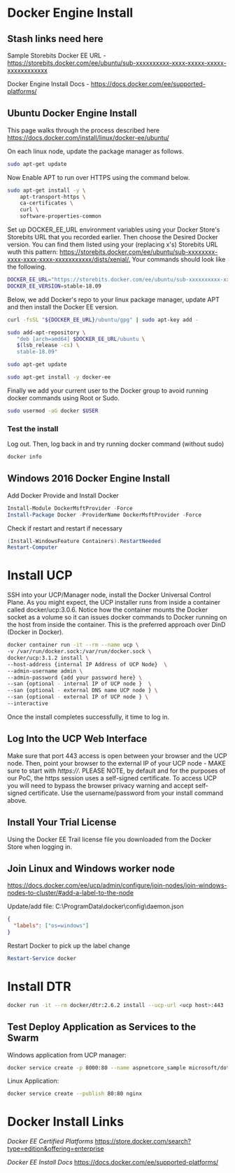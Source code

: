 # Docker Engine Install 

## Stash links need here

Sample Storebits Docker EE URL - https://storebits.docker.com/ee/ubuntu/sub-xxxxxxxxxx-xxxx-xxxxx-xxxxx-xxxxxxxxxxxx 

Docker Engine Install Docs - https://docs.docker.com/ee/supported-platforms/

## Ubuntu Docker Engine Install

This page walks through the process described here
https://docs.docker.com/install/linux/docker-ee/ubuntu/

On each linux node, update the package manager as follows.

```bash
sudo apt-get update
```

Now Enable APT to run over HTTPS using the command below.

```bash
sudo apt-get install -y \
    apt-transport-https \
    ca-certificates \
    curl \
    software-properties-common
```

Set up DOCKER_EE_URL environment variables using your Docker Store's Storebits URL that you recorded earlier. Then choose the Desired Docker version. You can find them listed using your (replacing x's) Storebits URL wuth this pattern:  <https://storebits.docker.com/ee/ubuntu/sub-xxxxxxxx-xxxx-xxxx-xxxx-xxxxxxxxxxx/dists/xenial/.> Your commands should look like the following.

```bash
DOCKER_EE_URL="https://storebits.docker.com/ee/ubuntu/sub-xxxxxxxxxx-xxxx-xxxxx-xxxxx-xxxxxxxxxxx"
DOCKER_EE_VERSION=stable-18.09
```

Below, we add Docker's repo to your linux package manager, update APT and then install the Docker EE version. 

```bash
curl -fsSL "${DOCKER_EE_URL}/ubuntu/gpg" | sudo apt-key add -

sudo add-apt-repository \
   "deb [arch=amd64] $DOCKER_EE_URL/ubuntu \
   $(lsb_release -cs) \
   stable-18.09"

sudo apt-get update

sudo apt-get install -y docker-ee
```

Finally we add your current user to the Docker group to avoid running docker commands using Root or Sudo. 

```bash
sudo usermod -aG docker $USER
```

### Test the install

Log out. Then, log back in and try running docker command (without sudo)

```bash
docker info
```

## Windows 2016 Docker Engine Install

Add Docker Provide and Install Docker

```Powershell
Install-Module DockerMsftProvider -Force
Install-Package Docker -ProviderName DockerMsftProvider -Force
```

Check if restart and restart if necessary

```Powershell
(Install-WindowsFeature Containers).RestartNeeded
Restart-Computer
```

# Install UCP

SSH into your UCP/Manager node, install the Docker Universal Control Plane. As you might expect, the UCP installer runs from inside a container called docker/ucp:3.0.6. Notice how the container mounts the Docker socket as a volume so it can issues docker commands to Docker running on the host from inside the container. This is the preferred approach over DinD (Docker in Docker).  

```bash
docker container run -it --rm --name ucp \
-v /var/run/docker.sock:/var/run/docker.sock \
docker/ucp:3.1.2 install \
--host-address {internal IP Address of UCP Node}  \
--admin-username admin \
--admin-password {add your password here} \
--san {optional - internal IP of UCP node }  \
--san {optional - external DNS name UCP node } \
--san {optional - external IP of UCP node } \
--interactive
```

Once the install completes successfully, it time to log in. 

## Log Into the UCP Web Interface

Make sure that port 443 access is open between your browser and the UCP node. Then, point your browser to the external IP of your UCP node - MAKE sure to start with *https://*. PLEASE NOTE, by default and for the purposes of our PoC, the https session uses a self-signed certificate. To access UCP you will need to bypass the browser privacy warning and accept self-signed certificate. Use the username/password from your install command above. 

## Install Your Trial License

Using the Docker EE Trail license file you downloaded from the Docker Store when logging in. 

## Join Linux and Windows worker node

<https://docs.docker.com/ee/ucp/admin/configure/join-nodes/join-windows-nodes-to-cluster/#add-a-label-to-the-node>

Update/add file: C:\ProgramData\docker\config\daemon.json

```json
{
  "labels": ["os=windows"]
}
```

Restart Docker to pick up the label change

```Powershell
Restart-Service docker
```

# Install DTR

```bash
docker run -it --rm docker/dtr:2.6.2 install --ucp-url <ucp host>:443 --ucp-username admin --ucp-password <ucp password> --ucp-insecure-tls --ucp-node <name node where DTR is to be installed> 
```

## Test Deploy Application as Services to the Swarm

Windows application from UCP manager:

```bash
docker service create -p 8000:80 --name aspnetcore_sample microsoft/dotnet-samples:aspnetapp
```

Linux Application:

```bash
docker service create --publish 80:80 nginx
```
# Docker Install Links

*Docker EE Certified Platforms*
<https://store.docker.com/search?type=edition&offering=enterprise>

*Docker EE Install Docs*
<https://docs.docker.com/ee/supported-platforms/>
